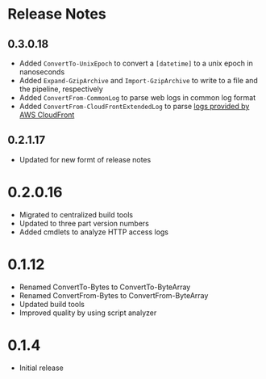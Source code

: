 # Release Notes

## 0.3.0.18

- Added `ConvertTo-UnixEpoch` to convert a `[datetime]` to a unix epoch in nanoseconds
- Added `Expand-GzipArchive` and `Import-GzipArchive` to write to a file and the pipeline, respectively
- Added `ConvertFrom-CommonLog` to parse web logs in common log format
- Added `ConvertFrom-CloudFrontExtendedLog` to parse [logs provided by AWS CloudFront](https://docs.aws.amazon.com/AmazonCloudFront/latest/DeveloperGuide/AccessLogs.html#BasicDistributionFileFormat)

## 0.2.1.17

- Updated for new formt of release notes

# 0.2.0.16

- Migrated to centralized build tools
- Updated to three part version numbers
- Added cmdlets to analyze HTTP access logs

# 0.1.12

- Renamed ConvertTo-Bytes to ConvertTo-ByteArray
- Renamed ConvertFrom-Bytes to ConvertFrom-ByteArray
- Updated build tools
- Improved quality by using script analyzer

# 0.1.4

- Initial release